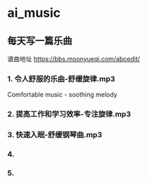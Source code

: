 # ai_music

## 每天写一篇乐曲
谱曲地址 https://bbs.moonyueqi.com/abcedit/

### 1. 令人舒服的乐曲-舒缓旋律.mp3
Comfortable music - soothing melody
### 2. 提高工作和学习效率-专注旋律.mp3
### 3. 快速入眠-舒缓钢琴曲.mp3
### 4. 
### 5. 
